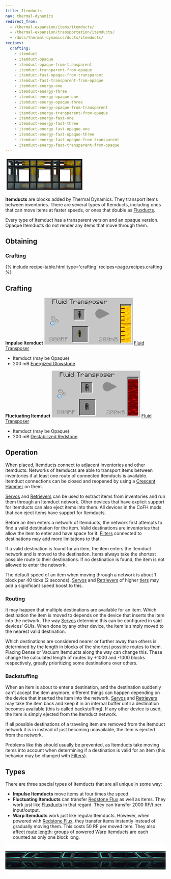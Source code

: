 ```yaml
---
title: Itemducts
nav: thermal-dynamics
redirect_from:
  - /thermal-expansion/items/itemducts/
  - /thermal-expansion/transportation/itemducts/
  - /docs/thermal-dynamics/ducts/itemducts/
recipes:
  crafting:
    - itemduct
    - itemduct-opaque
    - itemduct-opaque-from-transparent
    - itemduct-transparent-from-opaque
    - itemduct-fast-opaque-from-transparent
    - itemduct-fast-transparent-from-opaque
    - itemduct-energy-one
    - itemduct-energy-three
    - itemduct-energy-opaque-one
    - itemduct-energy-opaque-three
    - itemduct-energy-opaque-from-transparent
    - itemduct-energy-transparent-from-opaque
    - itemduct-energy-fast-one
    - itemduct-energy-fast-three
    - itemduct-energy-fast-opaque-one
    - itemduct-energy-fast-opaque-three
    - itemduct-energy-fast-opaque-from-transparent
    - itemduct-energy-fast-transparent-from-opaque
---
```


![](/assets/images/thermal-dynamics/itemducts.png "Regular, Dense, Vacuum, Impulse, Fluctuating and Warp Itemducts")

**Itemducts** are blocks added by Thermal Dynamics. They transport items between
inventories. There are several types of Itemducts, including ones that can move
items at faster speeds, or ones that double as [Fluxducts](/docs/fluxducts/).

Every type of Itemduct has a transparent version and an opaque version. Opaque
Itemducts do not render any items that move through them.


Obtaining
---------

### Crafting
{% include recipe-table.html type='crafting' recipes=page.recipes.crafting %}


## Crafting


**Impulse Itemduct**
![](/assets/images/recipes/itemduct-impulse.png "Impulse Itemduct recipe")
[Fluid Transposer](/docs/fluid-transposer/)

*   Itemduct (may be Opaque)
*   200 mB [Energized Glowstone](/docs/energized-glowstone/)


**Fluctuating Itemduct**
![](/assets/images/recipes/itemduct-flux.png "Fluctuating Itemduct recipe")
[Fluid Transposer](/docs/fluid-transposer/)

*   Itemduct (may be Opaque)
*   200 mB [Destabilized Redstone](/docs/destabilized-redstone/)


## Operation
When placed, Itemducts connect to adjacent inventories and other Itemducts.
Networks of Itemducts are able to transport items between inventories if at
least one route of connected Itemducts is available. Itemduct connections can be
closed and reopened by using a [Crescent Hammer](/docs/crescent-hammer/) on
them.

[Servos](/docs/servos/) and [Retrievers](/docs/retrievers/) can be used to
extract items from inventories and run them through an Itemduct network. Other
devices that have explicit support for Itemducts can also eject items into them.
All devices in the CoFH mods that can eject items have support for Itemducts.

Before an item enters a network of Itemducts, the network first attempts to find
a valid destination for the item. Valid destinations are inventories that allow
the item to enter and have space for it. [Filters](/docs/filters/) connected to
destinations may add more limitations to that.

If a valid destination is found for an item, the item enters the Itemduct
network and is moved to the destination. Items always take the shortest possible
route to their destinations. If no destination is found, the item is not allowed
to enter the network.

The default speed of an item when moving through a network is about 1 block per
40 ticks (2 seconds). [Servos](/docs/servos/) and
[Retrievers](/docs/retrievers/) of higher [tiers](/docs/tiers/) may add a
significant speed boost to this.

### Routing
It may happen that multiple destinations are available for an item. Which
destination the item is moved to depends on the device that inserts the item
into the network. The way [Servos](/docs/servos/) determine this can be
configured in said devices' GUIs. When done by any other device, the item is
simply moved to the nearest valid destination.

Which destinations are considered nearer or further away than others is
determined by the length in blocks of the shortest possible routes to them.
Placing Dense or Vacuum Itemducts along the way can change this. These change
the calculated length of routes by +1000 and -1000 blocks respectively, greatly
prioritizing some destinations over others.

### Backstuffing
When an item is about to enter a destination, and the destination suddenly can't
accept the item anymore, different things can happen depending on the device
that inserted the item into the network. [Servos](/docs/servos/) and
[Retrievers](/docs/retrievers/) may take the item back and keep it in an
internal buffer until a destination becomes available (this is called
backstuffing). If any other device is used, the item is simply ejected from the
Itemduct network.

If all possible destinations of a traveling item are removed from the Itemduct
network it is in instead of just becoming unavailable, the item is ejected from
the network.

Problems like this should usually be prevented, as Itemducts take moving items
into account when determining if a destination is valid for an item (this
behavior may be changed with [Filters](/docs/filters/)).

## Types
There are three special types of Itemducts that are all unique in some way:

*   **Impulse Itemducts** move items at four times the speed.
*   **Fluctuating Itemducts** can transfer [Redstone Flux](/docs/redstone-flux/)
    as well as items. They work just like [Fluxducts](/docs/fluxducts/) in that
    regard. They can transfer 2000 RF/t per input/output.
*   **Warp Itemducts** work just like regular Itemducts. However, when powered
    with [Redstone Flux](/docs/redstone-flux/), they transfer items instantly
    instead of gradually moving them. This costs 50 RF per moved item. They also
    affect [route length](#routing): groups of powered Warp Itemducts are each
    counted as only one block long.

![](/assets/images/thermal-dynamics/itemducts-warp-powered.png "Powered Warp Itemducts")
